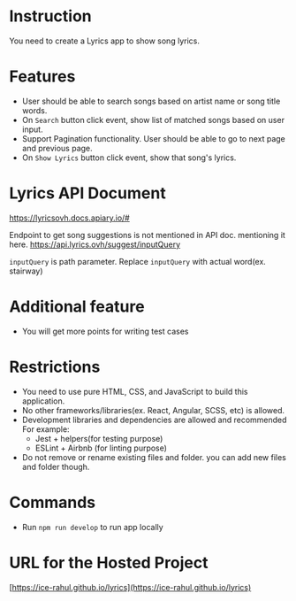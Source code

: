 # Instruction

You need to create a Lyrics app to show song lyrics.

# Features

- User should be able to search songs based on artist name or song title words.
- On `Search` button click event, show list of matched songs based on user input.
- Support Pagination functionality. User should be able to go to next page and previous page.
- On `Show Lyrics` button click event, show that song's lyrics.

# Lyrics API Document

https://lyricsovh.docs.apiary.io/#

Endpoint to get song suggestions is not mentioned in API doc. mentioning it here.
https://api.lyrics.ovh/suggest/inputQuery

`inputQuery` is path parameter. Replace `inputQuery` with actual word(ex. stairway)

# Additional feature

- You will get more points for writing test cases

# Restrictions

- You need to use pure HTML, CSS, and JavaScript to build this application.
- No other frameworks/libraries(ex. React, Angular, SCSS, etc) is allowed.
- Development libraries and dependencies are allowed and recommended
  For example:
  - Jest + helpers(for testing purpose)
  - ESLint + Airbnb (for linting purpose)
- Do not remove or rename existing files and folder. you can add new files and folder though.

# Commands

- Run `npm run develop` to run app locally

# URL for the Hosted Project

[https://ice-rahul.github.io/lyrics](https://ice-rahul.github.io/lyrics)
